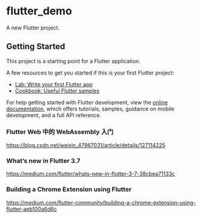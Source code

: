 # flutter_demo

A new Flutter project.

## Getting Started

This project is a starting point for a Flutter application.

A few resources to get you started if this is your first Flutter project:

- [Lab: Write your first Flutter app](https://docs.flutter.dev/get-started/codelab)
- [Cookbook: Useful Flutter samples](https://docs.flutter.dev/cookbook)

For help getting started with Flutter development, view the
[online documentation](https://docs.flutter.dev/), which offers tutorials,
samples, guidance on mobile development, and a full API reference.


### Flutter Web 中的 WebAssembly 入门
https://blog.csdn.net/weixin_47967031/article/details/127114225


### What’s new in Flutter 3.7
https://medium.com/flutter/whats-new-in-flutter-3-7-38cbea71133c


### Building a Chrome Extension using Flutter
https://medium.com/flutter-community/building-a-chrome-extension-using-flutter-aeb100a6d6c